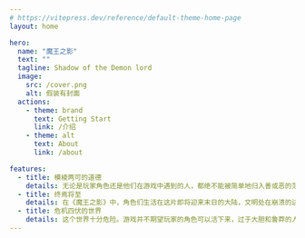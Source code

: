 ```yaml
---
# https://vitepress.dev/reference/default-theme-home-page
layout: home

hero:
  name: "魔王之影"
  text: ""
  tagline: Shadow of the Demon lord
  image: 
    src: /cover.png
    alt: 假装有封面
  actions:
    - theme: brand
      text: Getting Start
      link: /介绍
    - theme: alt
      text: About
      link: /about

features:
  - title: 模棱两可的道德
    details: 无论是玩家角色还是他们在游戏中遇到的人，都绝不能被简单地归入善或恶的范畴。大多数人都介于两者之间。例如一个人看上去善良而慷慨，但他实际上已经谋杀了好几个人。或者一个残忍凶狠的暴君，但却对动物很友好。人物是复杂的，“好人“有着致命的缺陷，而”坏人“也有可取之处，最起码，他们的邪恶的行径并不是无缘无故的。
  - title: 终焉将至
    details: 在《魔王之影》中，角色们生活在这片即将迎来末日的大陆，文明处在崩溃的边缘，而这一切，都是被那些卑劣的邪教徒们侍奉的存在所带来的。这个存在疯狂且残酷，它渴望着从虚空中撕开一条路，以此来掠夺世界和万物的灵魂。在这里，死亡萦绕着这片土地，在最黑暗的夜里，人们能听到疯子们的胡言乱语和叫喊声，宛如一个邪恶的合唱团般此起彼伏，贪婪的龙飞过人们的头顶，在天际翱翔着。而魔鬼和扭曲的妖精们，也纷纷从地狱深处窜出，诱惑着凡人踏入黑暗，所有这些危险以及更多的威胁，都在等待着那些疏忽大意的人们。
  - title: 危机四伏的世界
    details: 这个世界十分危险。游戏并不期望玩家的角色可以活下来，过于大胆和鲁莽的人都会迎来迅速而突然的结局。角色们未必能在每次战斗中取胜，也不需要在每次战斗中取胜，有时候。最好的解决办法是逃跑。《魔王之影》可以说是一款严酷无情的游戏，游戏的过程中，死亡随时可能会到来。
---
```

